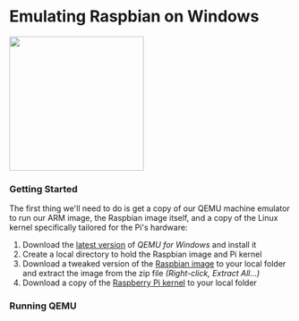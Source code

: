 # Emulating Raspbian on Windows

<img src="http://www.googledrive.com/host/0B9NJr90onOFaM3FURm5BLUZJdkU" width="240px" />

### Getting Started
The first thing we'll need to do is get a copy of our QEMU machine emulator to run our ARM image, the Raspbian image itself, and a copy of the Linux kernel specifically tailored for the Pi's hardware:

1. Download the [latest version](http://qemu.weilnetz.de/w32/qemu-w32-setup-20150503.exe) of *QEMU for Windows* and install it
2. Create a local directory to hold the Raspbian image and Pi kernel
3.  Download a tweaked version of the [Raspbian image](https://docs.google.com/uc?id=0B9NJr90onOFaNm1ZYmVDLVluX0U&export=download) to your local folder and extract the image from the zip file *(Right-click, Extract All...)*
4. Download a copy of the [Raspberry Pi kernel](http://xecdesign.com/downloads/linux-qemu/kernel-qemu) to your local folder

### Running QEMU
